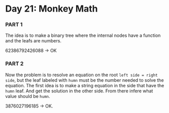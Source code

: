 # Day 21: Monkey Math


### PART 1

The idea is to make a binary tree where the internal nodes have a function and the leafs
are numbers.

62386792426088 -> OK

### PART 2

Now the problem is to resolve an equation on the root `left side = right side`, but the leaf labeled with `humn` must be the number needed to solve the equation. The first idea is to make a string equation in the side that have the `humn` leaf. And get the solution in the other side.
From there infere what value should be `humn`.

3876027196185 -> OK.